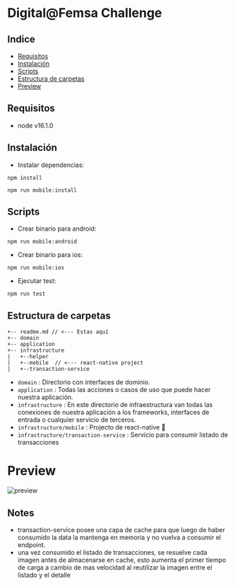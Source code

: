 
# Digital@Femsa Challenge


## Indice
-   [Requisitos](#requisitos)
-   [Instalación](#instalación)
-   [Scripts](#scripts)
-   [Estructura de carpetas](#estructura-de-carpetas)
-   [Preview](#preview)

## Requisitos
-   node v16.1.0


## Instalación


- Instalar  dependencias:
```
npm install
```
```
npm run mobile:install
```


## Scripts

- Crear binario para android:
```
npm run mobile:android
```
- Crear binario para ios:
```
npm run mobile:ios
```
- Ejecutar test:
```
npm run test
```


## Estructura de carpetas
```
+-- readme.md // <--- Estas aquí
+-- domain
+-- application
+-- infrastructure
|   +--helper
|   +--mobile  // <--- react-native project
|   +--transaction-service
```

- `domain` : Directorio con interfaces de dominio.
- `application` :  Todas las acciones o casos de uso que puede hacer nuestra aplicación.
- `infrastructure` : En este directorio de infraestructura van todas las conexiones de nuestra aplicación a los frameworks, interfaces de entrada o cualquier servicio de terceros.
- `infrastructure/mobile` : Projecto de react-native :muscle:
- `infrastructure/transaction-service` : Servicio para consumir listado de transacciones

# Preview
![preview](
  https://github.com/JABvzla/DigitalFemsa/blob/master/videopreview.gif?raw=true)


## Notes
- transaction-service posee una capa de cache para que luego de haber consumido la data la mantenga en memoria y no vuelva a consumir el endpoint.
- una vez consumido el listado de transacciones, se resuelve cada imagen antes de almacenarse en cache, esto aumenta el primer tiempo de carga a cambio de mas velocidad al reutilizar la imagen entre el listado y el detalle
